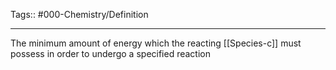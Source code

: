 Tags:: #000-Chemistry/Definition 

---
The minimum amount of energy which the reacting [[Species-c]] must possess in order to undergo a specified reaction

